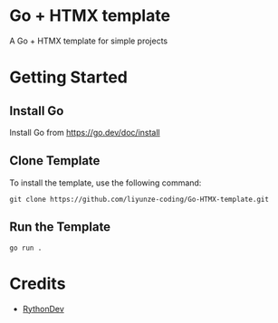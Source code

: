 # Go + HTMX template

A Go + HTMX template for simple projects

# Getting Started

## Install Go

Install Go from https://go.dev/doc/install

## Clone Template

To install the template, use the following command:

```
git clone https://github.com/liyunze-coding/Go-HTMX-template.git
```

## Run the Template

```
go run .
```

# Credits

- [RythonDev](https://twitch.tv/RythonDev)